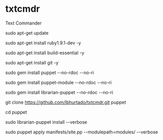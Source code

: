 txtcmdr
=======

Text Commander

sudo apt-get update

sudo apt-get install ruby1.9.1-dev -y

sudo apt-get install build-essential -y

sudo apt-get install git -y

sudo gem install puppet --no-rdoc --no-ri

sudo gem install puppet-module --no-rdoc --no-ri

sudo gem install librarian-puppet --no-rdoc --no-ri

git clone https://github.com/lbhurtado/txtcmdr.git puppet

cd puppet

sudo librarian-puppet install --verbose

sudo puppet apply manifests/site.pp --modulepath=modules/ --verbose
